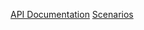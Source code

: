 [API Documentation](https://schstp.github.io/swaprojectdocs/api/apidocs)
[Scenarios](https://schstp.github.io/swaprojectdocs/api/scenarios)
